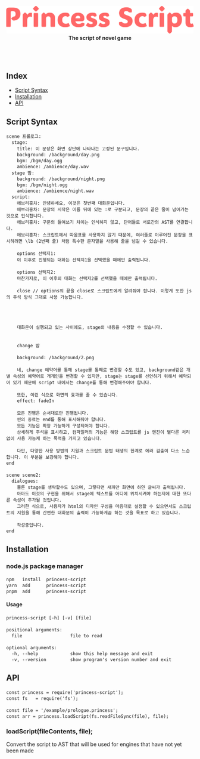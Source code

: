 <div align="center">

  <br><br>

  ![](./PrincessScript.svg?raw=true)
  <br><b>The script of novel game</b><br><br><br><br>

</div>

## Index
- [Script Syntax](#script-syntax)
- [Installation](#installation)
- [API](#api)

## Script Syntax
```
scene 프롤로그:
  stage:
    title: 이 문장은 화면 상단에 나타나는 고정된 문구입니다.
    background: /background/day.png
    bgm: /bgm/day.ogg
    ambience: /ambience/day.wav
  stage 밤:
    background: /background/night.png
    bgm: /bgm/night.ogg
    ambience: /ambience/night.wav
  script:
    에브리홍차: 안녕하세요, 이것은 첫번째 대화문입니다.
    에브리홍차: 문장의 시작은 이름 뒤에 있는 :로 구분되고, 문장의 끝은 줄이 넘어가는 것으로 인식합니다.
    에브리홍차: 구문의 들여쓰기 차이는 인식하지 않고, 단어들로 서로간의 AST를 연결합니다.
    에브리홍차: 스크립트에서 따옴표를 사용하지 않기 때문에, 여러줄로 이루어진 문장을 표시하려면 \lb (2번째 줄) 처럼 특수한 문자열을 사용해 줄을 넘길 수 있습니다.

    options 선택지1:
    이 이후로 진행되는 대화는 선택지1을 선택했을 때에만 출력됩니다.

    options 선택지2:
    마찬가지로, 이 이후의 대화는 선택지2를 선택했을 때에만 출력됩니다.

    close // options의 끝을 close로 스크립트에게 알려줘야 합니다. 이렇게 또한 js의 주석 방식 그대로 사용 가능합니다.




    대화문이 실행되고 있는 사이에도, stage의 내용을 수정할 수 있습니다.


    change 밤

    background: /background/2.png

    네, change 예약어를 통해 stage를 통째로 변경할 수도 있고, background같은 개별 속성의 예약어로 개개인을 변경할 수 있지만, stage는 stage를 선언하기 위해서 예약되어 있기 때문에 script 내에서는 change를 통해 변경해주어야 합니다.

    또한, 이런 식으로 화면의 효과를 줄 수 있습니다.
    effect: fadeIn

    모든 진행은 순서대로만 진행됩니다.
    씬의 종료는 end를 통해 표시해줘야 합니다.
    모든 기능은 확장 가능하게 구성되어야 합니다.
    상세하게 주석을 표시하고, 컴파일러의 기능은 해당 스크립트를 js 엔진이 별다른 처리 없이 사용 가능케 하는 목적을 가지고 있습니다.

    다만, 다양한 사용 방법의 지원과 스크립트 문법 태생의 한계로 에러 검출이 다소 느슨합니다. 이 부분을 보강해야 합니다.
end

scene scene2:
  dialogues:
    물론 stage를 생략할수도 있으며, 그렇다면 새까만 화면에 하얀 글씨가 출력됩니다.
    아마도 이것의 구현을 위해서 stage에 텍스트를 어디에 위치시켜야 하는지에 대한 또다른 속성이 추가될 것입니다.
    그러한 식으로, 사용자가 html의 디자인 구성을 마음대로 설정할 수 있으면서도 스크립트의 지원을 통해 간편한 대화문의 출력이 가능하게끔 하는 것을 목표로 하고 있습니다.

    작성중입니다.
end
```

## Installation

### node.js package manager
```
npm   install  princess-script
yarn  add      princess-script
pnpm  add      princess-script
```
#### Usage
```
princess-script [-h] [-v] [file]

positional arguments:
  file                  file to read

optional arguments:
  -h, --help            show this help message and exit
  -v, --version         show program's version number and exit
```
## API
```
const princess = require('princess-script');
const fs   = require('fs');

const file = '/example/prologue.princess';
const arr = princess.loadScript(fs.readFileSync(file), file);
```
### loadScript(fileContents, file);
Convert the script to AST that will be used for engines that have not yet been made
